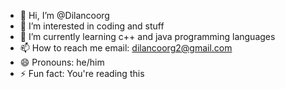 - 👋 Hi, I’m @Dilancoorg
- 👀 I’m interested in coding and stuff
- 🌱 I’m currently learning c++ and java programming languages
- 📫 How to reach me email: dilancoorg2@gmail.com
- 😄 Pronouns: he/him
- ⚡ Fun fact: You're reading this

<!---
Dilancoorg/Dilancoorg is a ✨ special ✨ repository because its `README.md` (this file) appears on your GitHub profile.
You can click the Preview link to take a look at your changes.
--->
